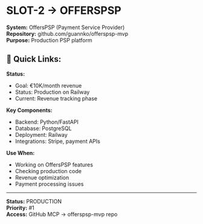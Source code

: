 # SLOT-2 → OFFERSPSP

**System:** OffersPSP (Payment Service Provider)  
**Repository:** github.com/guannko/offerspsp-mvp  
**Purpose:** Production PSP platform

## 🔗 Quick Links:

**Status:**
- Goal: €10K/month revenue
- Status: Production on Railway
- Current: Revenue tracking phase

**Key Components:**
- Backend: Python/FastAPI
- Database: PostgreSQL
- Deployment: Railway
- Integrations: Stripe, payment APIs

**Use When:**
- Working on OffersPSP features
- Checking production code
- Revenue optimization
- Payment processing issues

---

**Status:** PRODUCTION  
**Priority:** #1  
**Access:** GitHub MCP → offerspsp-mvp repo
